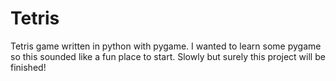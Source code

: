 # Tetris
Tetris game written in python with pygame. I wanted to learn some pygame so 
this sounded like a fun place to start. Slowly but surely this project will
be finished!
